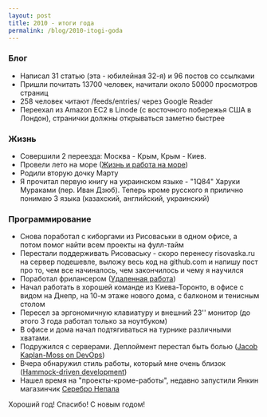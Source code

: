 ```yaml
---
layout: post
title: 2010 - итоги года
permalink: /blog/2010-itogi-goda
---
```

### Блог

* Написал 31 статью (эта - юбилейная 32-я) и 96 постов со ссылками
* Пришли почитать 13700 человек, начитали около 50000 просмотров страниц
* 258 человек читают /feeds/entries/ через Google Reader
* Переехал из Amazon EC2 в Linode (с восточного побережья США в Лондон), странички должны открываться заметно быстрее
<!--more-->

### Жизнь

* Совершили 2 переезда: Москва - Крым, Крым - Киев.
* Провели лето на море ([Жизнь и работа на море](http://vorushin.ru/blog/37-life-and-work-at-sea/))
* Родили вторую дочку Марту
* Я прочитал первую книгу на украинском языке - "1Q84" Харуки Мураками (пер. Иван Дзюб). Теперь кроме русского я прилично понимаю 3 языка (казахский, английский, украинский)

### Программирование

* Снова поработал с киборгами из Рисоваськи в одном офисе, а потом помог найти всем проекты на фулл-тайм
* Перестали поддерживать Рисоваську - скоро перенесу risovaska.ru на сервер подешевле, выложу весь код на github.com и напишу пост про то, чем все начиналось, чем закончилось и чему я научился
* Поработал фрилансером ([Удаленная работа](http://vorushin.ru/blog/31-remote-work/))
* Начал работать в хорошей команде из Киева-Торонто, в офисе с видом на Днепр, на 10-м этаже нового дома, с балконом и тенисным столом
* Пересел за эргономичную клавиатуру и внешний 23'' монитор (до этого 3 года работал только за ноутбуком)
* В офисе и дома начал подтягиваться на турнике различными хватами.
* Подружился с серверами. Деплоймент перестал быть болью ([Jacob Kaplan-Moss on DevOps](http://vorushin.ru/blog/link/119/))
* Вчера обнаружил стиль работы, который мне очень близок ([Hammock-driven development](http://vorushin.ru/blog/link/124/))
* Нашел время на "проекты-кроме-работы", недавно запустили Янкин магазинчик [Серебро Непала](http://serebronepala.ru)

Хороший год! Спасибо! С новым годом!